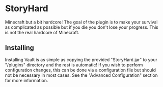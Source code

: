 # StoryHard

Minecraft but a bit hardcore! The goal of the plugin is to make your survival as complicated as possible but if you die
you don't lose your progress. This is not the real hardcore of Minecraft.

## Installing
Installing Vault is as simple as copying the provided "StoryHard.jar" to your
"<bukkit-install-dir>/plugins" directory and the rest is automatic!  If you
wish to perform configuration changes, this can be done via a configuration
file but should not be necessary in most cases.  See the "Advanced
Configuration" section for more information.